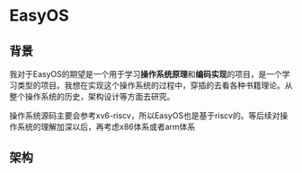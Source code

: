 # EasyOS

## 背景
我对于EasyOS的期望是一个用于学习**操作系统原理**和**编码实现**的项目，是一个学习类型的项目。我想在实现这个操作系统的过程中，穿插的去看各种书籍理论。从整个操作系统的历史，架构设计等方面去研究。

操作系统源码主要会参考xv6-riscv，所以EasyOS也是基于riscv的。等后续对操作系统的理解加深以后，再考虑x86体系或者arm体系

## 架构
